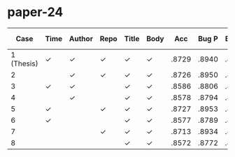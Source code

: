# paper-24

| Case       | Time | Author | Repo | Title | Body | Acc    | Bug P  | Bug R  | Bug F1 | Enh P  | Enh R  | Enh F1 | Ques P | Ques R | Ques F1| Duration |
|------------|------|--------|------|-------|------|--------|--------|--------|--------|--------|--------|--------|--------|--------|--------|----------|
| 1 (Thesis) | ✓    | ✓      | ✓    | ✓     | ✓    | .8729  | .8940  | .8987  | .8964  | .8789  | .8834  | .8812  | .7142  | .6758  | .6945  | 01:15:01 |
| 2          |      | ✓      | ✓    | ✓     | ✓    | .8726  | .8950  | .8971  | .8961  | .8758  | .8860  | .8809  | .7175  | .6683  | .6920  | 01:15:17 |
| 3          | ✓    | ✓      |      | ✓     | ✓    | .8586  | .8806  | .8895  | .8850  | .8631  | .8808  | .8719  | .6826  | .5768  | .6252  | 01:15:10 |
| 4          |      | ✓      |      | ✓     | ✓    | .8578  | .8794  | .8913  | .8853  | .8642  | .8777  | .8709  | .6738  | .5721  | .6188  | 01:15:30 |
| 5          | ✓    |        | ✓    | ✓     | ✓    | .8727  | .8953  | .8979  | .8966  | .8787  | .8847  | .8817  | .7061  | .6714  | .6883  | 01:15:06 |
| 6          | ✓    |        |      | ✓     | ✓    | .8577  | .8789  | .8898  | .8843  | .8653  | .8776  | .8714  | .6721  | .5793  | .6223  | 01:15:43 |
| 7          |      |        | ✓    | ✓     | ✓    | .8713  | .8934  | .8975  | .8954  | .8776  | .8828  | .8802  | .7050  | .6666  | .6852  | 01:14:52 |
| 8          |      |        |      | ✓     | ✓    | .8572  | .8772  | .8918  | .8844  | .8622  | .8782  | .8701  | .6854  | .5596  | .6161  | 01:15:08 |


